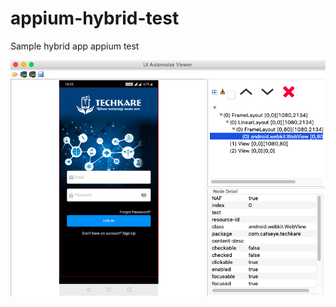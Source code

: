 # appium-hybrid-test
Sample hybrid app appium test

![ScreenShot](https://github.com/pandasm/appium-hybrid-test/blob/master/libs/images/Appium_1.png)
